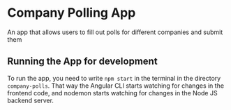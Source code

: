 # Company Polling App
An app that allows users to fill out polls for different companies and submit them

## Running the App for development
To run the app, you need to write `npm start` in the terminal in the directory `company-polls`.
That way the Angular CLI starts watching for changes in the frontend code, and nodemon starts watching for changes in the Node JS backend server.
